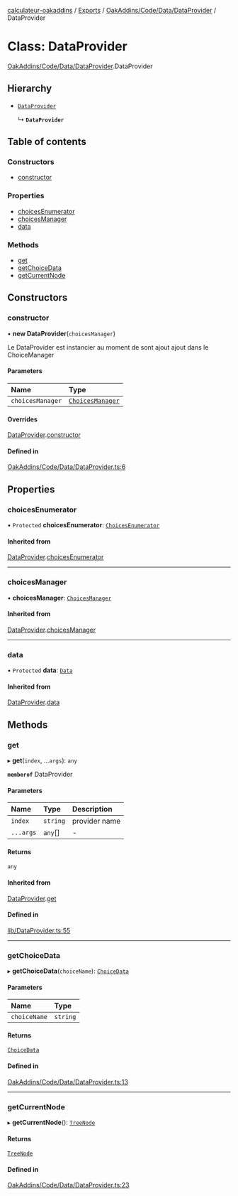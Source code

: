 [calculateur-oakaddins](../README.md) / [Exports](../modules.md) / [OakAddins/Code/Data/DataProvider](../modules/oakaddins_code_data_dataprovider.md) / DataProvider

# Class: DataProvider

[OakAddins/Code/Data/DataProvider](../modules/oakaddins_code_data_dataprovider.md).DataProvider

## Hierarchy

- [`DataProvider`](lib_dataprovider.dataprovider.md)

  ↳ **`DataProvider`**

## Table of contents

### Constructors

- [constructor](oakaddins_code_data_dataprovider.dataprovider.md#constructor)

### Properties

- [choicesEnumerator](oakaddins_code_data_dataprovider.dataprovider.md#choicesenumerator)
- [choicesManager](oakaddins_code_data_dataprovider.dataprovider.md#choicesmanager)
- [data](oakaddins_code_data_dataprovider.dataprovider.md#data)

### Methods

- [get](oakaddins_code_data_dataprovider.dataprovider.md#get)
- [getChoiceData](oakaddins_code_data_dataprovider.dataprovider.md#getchoicedata)
- [getCurrentNode](oakaddins_code_data_dataprovider.dataprovider.md#getcurrentnode)

## Constructors

### constructor

• **new DataProvider**(`choicesManager`)

Le DataProvider est instancier au moment de sont ajout ajout dans le ChoiceManager

#### Parameters

| Name | Type |
| :------ | :------ |
| `choicesManager` | [`ChoicesManager`](lib_choicesmanagement_choicesmanager.choicesmanager.md) |

#### Overrides

[DataProvider](lib_dataprovider.dataprovider.md).[constructor](lib_dataprovider.dataprovider.md#constructor)

#### Defined in

[OakAddins/Code/Data/DataProvider.ts:6](https://github.com/P0ulpy/Configurateur-OakAddins/blob/cf4ecab/src/OakAddins/Code/Data/DataProvider.ts#L6)

## Properties

### choicesEnumerator

• `Protected` **choicesEnumerator**: [`ChoicesEnumerator`](lib_choicesmanagement_choicesenumerator.choicesenumerator.md)

#### Inherited from

[DataProvider](lib_dataprovider.dataprovider.md).[choicesEnumerator](lib_dataprovider.dataprovider.md#choicesenumerator)

___

### choicesManager

• **choicesManager**: [`ChoicesManager`](lib_choicesmanagement_choicesmanager.choicesmanager.md)

#### Inherited from

[DataProvider](lib_dataprovider.dataprovider.md).[choicesManager](lib_dataprovider.dataprovider.md#choicesmanager)

___

### data

• `Protected` **data**: [`Data`](../modules/lib_configurator.md#data)

#### Inherited from

[DataProvider](lib_dataprovider.dataprovider.md).[data](lib_dataprovider.dataprovider.md#data)

## Methods

### get

▸ **get**(`index`, ...`args`): `any`

**`memberof`** DataProvider

#### Parameters

| Name | Type | Description |
| :------ | :------ | :------ |
| `index` | `string` | provider name |
| `...args` | `any`[] | - |

#### Returns

`any`

#### Inherited from

[DataProvider](lib_dataprovider.dataprovider.md).[get](lib_dataprovider.dataprovider.md#get)

#### Defined in

[lib/DataProvider.ts:55](https://github.com/P0ulpy/Configurateur-OakAddins/blob/cf4ecab/src/lib/DataProvider.ts#L55)

___

### getChoiceData

▸ **getChoiceData**(`choiceName`): [`ChoiceData`](../modules/oakaddins_code_data_dataparser.md#choicedata)

#### Parameters

| Name | Type |
| :------ | :------ |
| `choiceName` | `string` |

#### Returns

[`ChoiceData`](../modules/oakaddins_code_data_dataparser.md#choicedata)

#### Defined in

[OakAddins/Code/Data/DataProvider.ts:13](https://github.com/P0ulpy/Configurateur-OakAddins/blob/cf4ecab/src/OakAddins/Code/Data/DataProvider.ts#L13)

___

### getCurrentNode

▸ **getCurrentNode**(): [`TreeNode`](../modules/oakaddins_code_data_dataparser.md#treenode)

#### Returns

[`TreeNode`](../modules/oakaddins_code_data_dataparser.md#treenode)

#### Defined in

[OakAddins/Code/Data/DataProvider.ts:23](https://github.com/P0ulpy/Configurateur-OakAddins/blob/cf4ecab/src/OakAddins/Code/Data/DataProvider.ts#L23)
